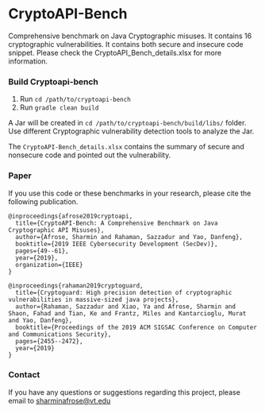 # CryptoAPI-Bench

Comprehensive benchmark on Java Cryptographic misuses. It contains 16 cryptographic vulnerabilities. It contains both secure and insecure code snippet. Please check the CryptoAPI_Bench_details.xlsx for more information.

### Build Cryptoapi-bench
1. Run `cd /path/to/cryptoapi-bench`
2. Run `gradle clean build`

A Jar will be created in `cd /path/to/cryptoapi-bench/build/libs/` folder. Use different Cryptographic vulnerability detection tools to analyze the Jar.  

The `CryptoAPI-Bench_details.xlsx` contains the summary of secure and nonsecure code and pointed out the vulnerability.


### Paper
If you use this code or these benchmarks in your research, please cite the following publication.
```
@inproceedings{afrose2019cryptoapi,
  title={CryptoAPI-Bench: A Comprehensive Benchmark on Java Cryptographic API Misuses},
  author={Afrose, Sharmin and Rahaman, Sazzadur and Yao, Danfeng},
  booktitle={2019 IEEE Cybersecurity Development (SecDev)},
  pages={49--61},
  year={2019},
  organization={IEEE}
}

@inproceedings{rahaman2019cryptoguard,
  title={Cryptoguard: High precision detection of cryptographic vulnerabilities in massive-sized java projects},
  author={Rahaman, Sazzadur and Xiao, Ya and Afrose, Sharmin and Shaon, Fahad and Tian, Ke and Frantz, Miles and Kantarcioglu, Murat and Yao, Danfeng},
  booktitle={Proceedings of the 2019 ACM SIGSAC Conference on Computer and Communications Security},
  pages={2455--2472},
  year={2019}
}
```

### Contact
If you have any questions or suggestions regarding this project, please email to sharminafrose@vt.edu
